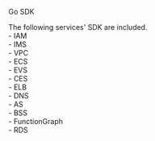 Go SDK  
   
The following services' SDK are included.  
\- IAM  
\- IMS  
\- VPC  
\- ECS  
\- EVS  
\- CES  
\- ELB  
\- DNS  
\- AS  
\- BSS  
\- FunctionGraph  
\- RDS